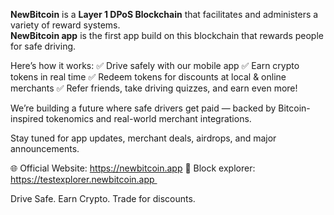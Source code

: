 **NewBitcoin** is a **Layer 1 DPoS Blockchain** that facilitates and administers a variety of reward systems.                                                                             
**NewBitcoin app** is the first app build on this blockchain that rewards people for safe driving.

Here’s how it works:
✅ Drive safely with our mobile app
✅ Earn crypto tokens in real time
✅ Redeem tokens for discounts at local & online merchants
✅ Refer friends, take driving quizzes, and earn even more!

We’re building a future where safe drivers get paid — backed by Bitcoin-inspired tokenomics and real-world merchant integrations.

Stay tuned for app updates, merchant deals, airdrops, and major announcements.

🌐 Official Website: https://newbitcoin.app
🔗 Block explorer: https://testexplorer.newbitcoin.app   

Drive Safe. Earn Crypto. Trade for discounts.
